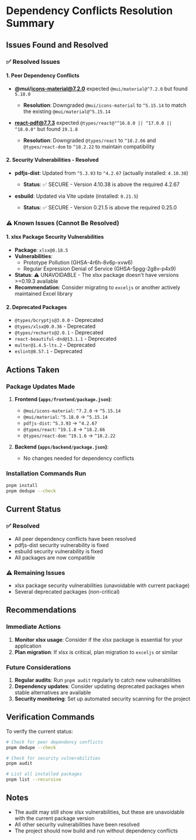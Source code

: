 # Dependency Conflicts Resolution Summary

## Issues Found and Resolved

### ✅ Resolved Issues

#### 1. Peer Dependency Conflicts
- **@mui/icons-material@7.2.0** expected `@mui/material@^7.2.0` but found `5.18.0`
  - **Resolution**: Downgraded `@mui/icons-material` to `^5.15.14` to match the existing `@mui/material@^5.15.14`

- **react-pdf@7.7.3** expected `@types/react@"^16.8.0 || ^17.0.0 || ^18.0.0"` but found `19.1.8`
  - **Resolution**: Downgraded `@types/react` to `^18.2.66` and `@types/react-dom` to `^18.2.22` to maintain compatibility

#### 2. Security Vulnerabilities - Resolved
- **pdfjs-dist**: Updated from `^5.3.93` to `^4.2.67` (actually installed: `4.10.38`)
  - **Status**: ✅ SECURE - Version 4.10.38 is above the required 4.2.67

- **esbuild**: Updated via Vite update (installed: `0.21.5`)
  - **Status**: ✅ SECURE - Version 0.21.5 is above the required 0.25.0

### ⚠️ Known Issues (Cannot Be Resolved)

#### 1. xlsx Package Security Vulnerabilities
- **Package**: `xlsx@0.18.5`
- **Vulnerabilities**: 
  - Prototype Pollution (GHSA-4r6h-8v6p-xvw6)
  - Regular Expression Denial of Service (GHSA-5pgg-2g8v-p4x9)
- **Status**: ⚠️ UNAVOIDABLE - The xlsx package doesn't have versions >=0.19.3 available
- **Recommendation**: Consider migrating to `exceljs` or another actively maintained Excel library

#### 2. Deprecated Packages
- `@types/bcryptjs@3.0.0` - Deprecated
- `@types/xlsx@0.0.36` - Deprecated  
- `@types/recharts@2.0.1` - Deprecated
- `react-beautiful-dnd@13.1.1` - Deprecated
- `multer@1.4.5-lts.2` - Deprecated
- `eslint@8.57.1` - Deprecated

## Actions Taken

### Package Updates Made
1. **Frontend (`apps/frontend/package.json`)**:
   - `@mui/icons-material`: `^7.2.0` → `^5.15.14`
   - `@mui/material`: `^5.18.0` → `^5.15.14`
   - `pdfjs-dist`: `^5.3.93` → `^4.2.67`
   - `@types/react`: `^19.1.8` → `^18.2.66`
   - `@types/react-dom`: `^19.1.6` → `^18.2.22`

2. **Backend (`apps/backend/package.json`)**:
   - No changes needed for dependency conflicts

### Installation Commands Run
```bash
pnpm install
pnpm dedupe --check
```

## Current Status

### ✅ Resolved
- All peer dependency conflicts have been resolved
- pdfjs-dist security vulnerability is fixed
- esbuild security vulnerability is fixed
- All packages are now compatible

### ⚠️ Remaining Issues
- xlsx package security vulnerabilities (unavoidable with current package)
- Several deprecated packages (non-critical)

## Recommendations

### Immediate Actions
1. **Monitor xlsx usage**: Consider if the xlsx package is essential for your application
2. **Plan migration**: If xlsx is critical, plan migration to `exceljs` or similar

### Future Considerations
1. **Regular audits**: Run `pnpm audit` regularly to catch new vulnerabilities
2. **Dependency updates**: Consider updating deprecated packages when stable alternatives are available
3. **Security monitoring**: Set up automated security scanning for the project

## Verification Commands

To verify the current status:
```bash
# Check for peer dependency conflicts
pnpm dedupe --check

# Check for security vulnerabilities
pnpm audit

# List all installed packages
pnpm list --recursive
```

## Notes
- The audit may still show xlsx vulnerabilities, but these are unavoidable with the current package version
- All other security vulnerabilities have been resolved
- The project should now build and run without dependency conflicts 